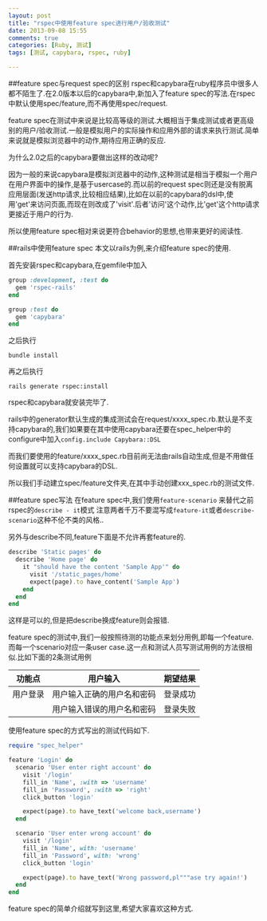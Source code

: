 ```yaml
---
layout: post
title: "rspec中使用feature spec进行用户/验收测试"
date: 2013-09-08 15:55
comments: true
categories: [Ruby, 测试]
tags: [测试, capybara, rspec, ruby]

---
```


##feature spec与request spec的区别
rspec和capybara在ruby程序员中很多人都不陌生了.在2.0版本以后的capybara中,新加入了feature spec的写法.在rspec中默认使用spec/feature,而不再使用spec/request.

feature spec在测试中来说是比较高等级的测试.大概相当于集成测试或者更高级别的用户/验收测试.一般是模拟用户的实际操作和应用外部的请求来执行测试.简单来说就是模拟浏览器中的动作,期待应用正确的反应.

为什么2.0之后的capybara要做出这样的改动呢?

因为一般的来说capybara是模拟浏览器中的动作,这种测试是相当于模拟一个用户在用户界面中的操作,是基于usercase的.而以前的request spec则还是没有脱离应用层面(发送http请求,比较相应结果),比如在以前的capybara的dsl中,使用'get'来访问页面,而现在则改成了'visit'.后者'访问'这个动作,比'get'这个http请求更接近于用户的行为.

所以使用feature spec相对来说更符合behavior的思想,也带来更好的阅读性.

<!-- more -->
##rails中使用feature spec
本文以rails为例,来介绍feature spec的使用.

首先安装rspec和capybara,在gemfile中加入

```ruby
group :development, :test do
  gem 'rspec-rails'
end

group :test do
  gem 'capybara'
end
```
之后执行

```
bundle install
```

再之后执行

```
rails generate rspec:install
```

rspec和capybara就安装完毕了.

rails中的generator默认生成的集成测试会在request/xxxx_spec.rb.默认是不支持capybara的,我们如果要在其中使用capybara还要在spec_helper中的configure中加入`config.include Capybara::DSL`

而我们要使用的feature/xxxx_spec.rb目前尚无法由rails自动生成,但是不用做任何设置就可以支持capybara的DSL.

所以我们手动建立spec/feature文件夹,在其中手动创建xxx_spec.rb的测试文件.

##feature spec写法
在feature spec中,我们使用`feature-scenario` 来替代之前rspec的`describe - it`模式
注意两者千万不要混写成`feature-it`或者`describe-scenario`这种不伦不类的风格..

另外与describe不同,feature下面是不允许再套feature的.

```ruby
describe 'Static pages' do
  describe 'Home page' do
    it "should have the content 'Sample App'" do
      visit '/static_pages/home'
      expect(page).to have_content('Sample App')
    end
  end
end
```

这样是可以的,但是把describe换成feature则会报错.

feature spec的测试中,我们一般按照待测的功能点来划分用例,即每一个feature.而每一个scenario对应一条user case.这一点和测试人员写测试用例的方法很相似.比如下面的2条测试用例

|功能点|用户输入|期望结果|
|-----|-------|:------:|
|用户登录| 用户输入正确的用户名和密码|登录成功|
|| 用户输入错误的用户名和密码|登录失败|


使用feature spec的方式写出的测试代码如下.

```ruby
require "spec_helper"

feature 'Login' do
  scenario 'User enter right account' do    
    visit '/login'
    fill_in 'Name', :with => 'username'
    fill_in 'Password', :with => 'right'
    click_button 'login'

    expect(page).to have_text('welcome back,username')      
  end

  scenario 'User enter wrong account' do
    visit '/login'
    fill_in 'Name', with: 'username'
    fill_in 'Password', with: 'wrong'
    click_button 'login'

    expect(page).to have_text('Wrong password,pl"""ase try again!')
  end
end
```

feature spec的简单介绍就写到这里,希望大家喜欢这种方式.



